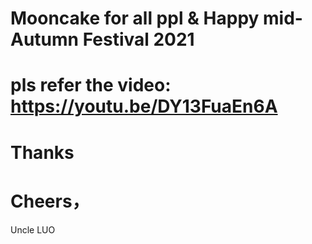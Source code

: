 # Mooncake for all ppl & Happy mid-Autumn Festival 2021
# pls refer the video: https://youtu.be/DY13FuaEn6A
# Thanks
# Cheers，
Uncle LUO
